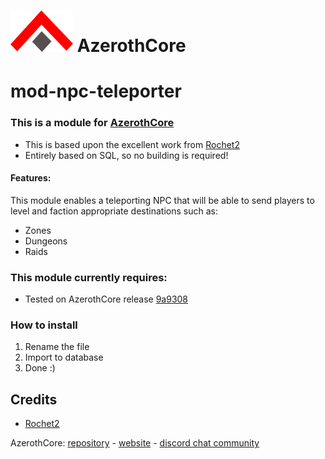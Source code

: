 # ![logo](https://raw.githubusercontent.com/azerothcore/azerothcore.github.io/master/images/logo-github.png) AzerothCore
# mod-npc-teleporter
### This is a module for [AzerothCore](http://www.azerothcore.org)
- This is based upon the excellent work from [Rochet2](https://rochet2.github.io/Portal-Master.html)
- Entirely based on SQL, so no building is required!
#### Features:
This module enables a teleporting NPC that will be able to send players to level and faction appropriate destinations such as:
- Zones
- Dungeons
- Raids

### This module currently requires:
- Tested on AzerothCore release [9a9308](https://github.com/azerothcore/azerothcore-wotlk/commit/9a9308afd16a291e4c88b53c1bc2852223682c19)

### How to install
1. Rename the file
2. Import to database
3. Done :)

## Credits

- [Rochet2]( http://rochet2.github.io) 

AzerothCore: [repository](https://github.com/azerothcore) - [website](http://azerothcore.org/) - [discord chat community](https://discord.gg/PaqQRkd)
